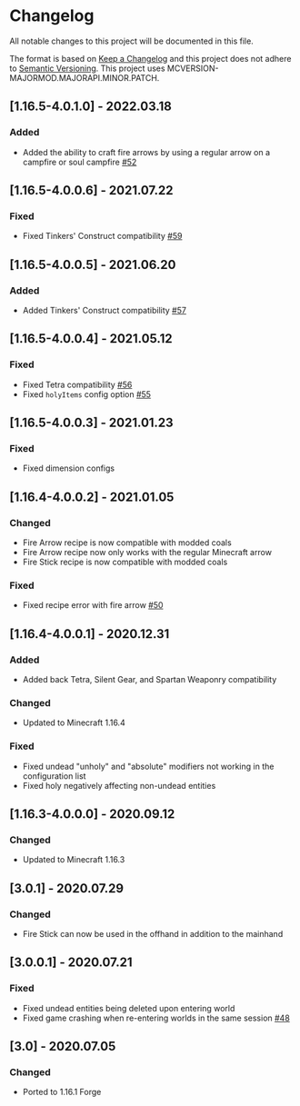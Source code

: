 # Changelog
All notable changes to this project will be documented in this file.

The format is based on [Keep a Changelog](http://keepachangelog.com/en/1.0.0/) and this project does not adhere to [Semantic Versioning](http://semver.org/spec/v2.0.0.html).
This project uses MCVERSION-MAJORMOD.MAJORAPI.MINOR.PATCH.

## [1.16.5-4.0.1.0] - 2022.03.18
### Added
- Added the ability to craft fire arrows by using a regular arrow on a campfire or soul campfire [#52](https://github.com/TheIllusiveC4/Consecration/issues/52)

## [1.16.5-4.0.0.6] - 2021.07.22
### Fixed
- Fixed Tinkers' Construct compatibility [#59](https://github.com/TheIllusiveC4/Consecration/issues/59)

## [1.16.5-4.0.0.5] - 2021.06.20
### Added
- Added Tinkers' Construct compatibility [#57](https://github.com/TheIllusiveC4/Consecration/issues/57)

## [1.16.5-4.0.0.4] - 2021.05.12
### Fixed
- Fixed Tetra compatibility [#56](https://github.com/TheIllusiveC4/Consecration/issues/56)
- Fixed `holyItems` config option [#55](https://github.com/TheIllusiveC4/Consecration/issues/55)

## [1.16.5-4.0.0.3] - 2021.01.23
### Fixed
- Fixed dimension configs

## [1.16.4-4.0.0.2] - 2021.01.05
### Changed
- Fire Arrow recipe is now compatible with modded coals
- Fire Arrow recipe now only works with the regular Minecraft arrow
- Fire Stick recipe is now compatible with modded coals
### Fixed
- Fixed recipe error with fire arrow [#50](https://github.com/TheIllusiveC4/Consecration/issues/50)

## [1.16.4-4.0.0.1] - 2020.12.31
### Added
- Added back Tetra, Silent Gear, and Spartan Weaponry compatibility
### Changed
- Updated to Minecraft 1.16.4
### Fixed
- Fixed undead "unholy" and "absolute" modifiers not working in the configuration list
- Fixed holy negatively affecting non-undead entities

## [1.16.3-4.0.0.0] - 2020.09.12
### Changed
- Updated to Minecraft 1.16.3

## [3.0.1] - 2020.07.29
### Changed
- Fire Stick can now be used in the offhand in addition to the mainhand

## [3.0.0.1] - 2020.07.21
### Fixed
- Fixed undead entities being deleted upon entering world
- Fixed game crashing when re-entering worlds in the same session [#48](https://github.com/TheIllusiveC4/Consecration/issues/48)

## [3.0] - 2020.07.05
### Changed
- Ported to 1.16.1 Forge
